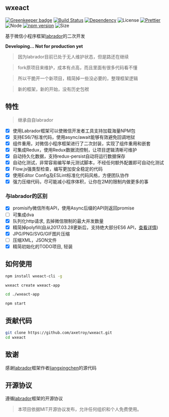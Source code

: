 ## wxeact

[![Greenkeeper badge](https://badges.greenkeeper.io/axetroy/wxeact.svg)](https://greenkeeper.io/)
[![Build Status](https://travis-ci.org/axetroy/weact.svg?branch=master)](https://travis-ci.org/axetroy/wxeact)
[![Dependency](https://david-dm.org/axetroy/wxeact.svg)](https://david-dm.org/axetroy/wxeact)
![License](https://img.shields.io/badge/license-MIT-green.svg)
[![Prettier](https://img.shields.io/badge/Code%20Style-Prettier-green.svg)](https://github.com/prettier/prettier)
![Node](https://img.shields.io/badge/node-%3E=6.0-blue.svg?style=flat-square)
[![npm version](https://badge.fury.io/js/wxeact.svg)](https://badge.fury.io/js/wxeact)
![Size](https://github-size-badge.herokuapp.com/axetroy/wxeact.svg)

基于微信小程序框架[labrador](https://github.com/maichong/labrador)的二次开发

**Developing... Not for production yet**

> 因为labrador目前已处于无人维护状态，但是路还在继续

> fork原项目来维护，成本有点高，而且里面有很多代码看不懂

> 所以干脆开一个新项目，精简掉一些没必要的，整理框架逻辑

> 新的框架，新的开始，没有历史包袱

## 特性

> 继承自自labrador

- [x] 使用Labrador框架可以使微信开发者工具支持加载海量NPM包
- [x] 支持ES6/7标准代码，使用async/await能够有效避免回调地狱
- [x] 组件重用，对微信小程序框架进行了二次封装，实现了组件重用和嵌套
- [x] 可集成Redux，使用Redux数据流控制，让项目逻辑清晰可维护
- [x] 自动持久化数据，支持redux-persist自动将运行数据保存
- [x] 自动化测试，非常容易编写单元测试脚本，不经任何额外配置即可自动化测试
- [x] Flow.js强类型检查，编写更加安全稳定的代码
- [x] 使用Editor Config及ESLint标准化代码风格，方便团队协作
- [x] 强力压缩代码，尽可能减小程序体积，让你在2M的限制内做更多的事

### 与labrador的区别

- [x] promisify微信所有API，使用Async后缀的API则返回promise
- [ ] 可集成dva
- [x] 队列化http请求, 去掉微信限制的最大并发数量
- [x] 精简掉polyfill(自从2017.03.28更新后，支持绝大部分ES6 API，[查看详情](https://mp.weixin.qq.com/debug/wxadoc/dev/devtools/details.html#ES6-APi-支持情况))
- [x] JPG/PNG/SVG/GIF图片压缩
- [ ] 压缩XML，JSON文件
- [x] 精简初始化的TODO项目, 轻装

## 如何使用

```bash
npm install wxeact-cli -g

wxeact create wxeact-app

cd ./wxeact-app

npm start
```

## 贡献代码

```bash
git clone https://github.com/axetroy/wxeact.git
cd wxeact
```

## 致谢

感谢[labrador](https://github.com/maichong/labrador)框架作者[liangxingchen](https://github.com/liangxingchen)的源代码

## 开源协议

遵循[labrador](https://github.com/maichong/labrador)框架的开源协议

> 本项目依据MIT开源协议发布，允许任何组织和个人免费使用。
